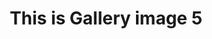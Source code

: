 ---
title: "This is Gallery image 5"
description: "This is Gallery image 5"
slug: "slide5"
coverImage:
  src: "/redesign/july2025/gallery/slide5.webp"
  alt: "This is Gallery image 5"
tags: ["restaurant", "food", "drink"]
publishDate: 2023-09-03
draft: false
---